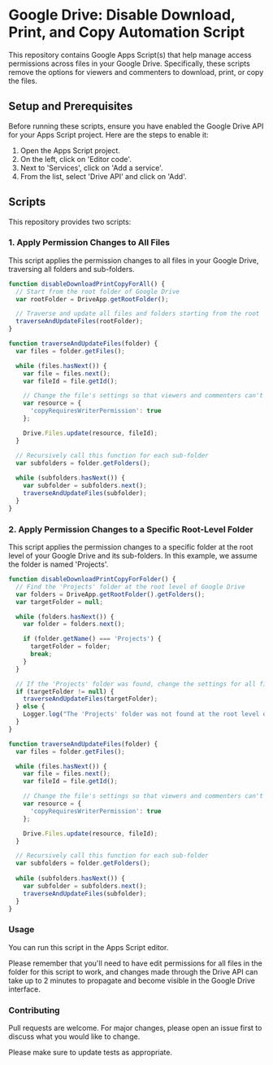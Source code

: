 # Google Drive: Disable Download, Print, and Copy Automation Script

This repository contains Google Apps Script(s) that help manage access permissions across files in your Google Drive. Specifically, these scripts remove the options for viewers and commenters to download, print, or copy the files.

## Setup and Prerequisites

Before running these scripts, ensure you have enabled the Google Drive API for your Apps Script project. Here are the steps to enable it:

1. Open the Apps Script project.
2. On the left, click on 'Editor code'.
3. Next to 'Services', click on 'Add a service'.
4. From the list, select 'Drive API' and click on 'Add'.

## Scripts

This repository provides two scripts:

### 1. Apply Permission Changes to All Files
This script applies the permission changes to all files in your Google Drive, traversing all folders and sub-folders.

```javascript
function disableDownloadPrintCopyForAll() {
  // Start from the root folder of Google Drive
  var rootFolder = DriveApp.getRootFolder();

  // Traverse and update all files and folders starting from the root
  traverseAndUpdateFiles(rootFolder);
}

function traverseAndUpdateFiles(folder) {
  var files = folder.getFiles();

  while (files.hasNext()) {
    var file = files.next();
    var fileId = file.getId();

    // Change the file's settings so that viewers and commenters can't download, print, or copy
    var resource = {
      'copyRequiresWriterPermission': true
    };

    Drive.Files.update(resource, fileId);
  }

  // Recursively call this function for each sub-folder
  var subfolders = folder.getFolders();
  
  while (subfolders.hasNext()) {
    var subfolder = subfolders.next();
    traverseAndUpdateFiles(subfolder);
  }
}
```


### 2. Apply Permission Changes to a Specific Root-Level Folder
This script applies the permission changes to a specific folder at the root level of your Google Drive and its sub-folders. In this example, we assume the folder is named 'Projects'.


```javascript
function disableDownloadPrintCopyForFolder() {
  // Find the 'Projects' folder at the root level of Google Drive
  var folders = DriveApp.getRootFolder().getFolders();
  var targetFolder = null;

  while (folders.hasNext()) {
    var folder = folders.next();

    if (folder.getName() === 'Projects') {
      targetFolder = folder;
      break;
    }
  }

  // If the 'Projects' folder was found, change the settings for all files within it and its sub-folders
  if (targetFolder != null) {
    traverseAndUpdateFiles(targetFolder);
  } else {
    Logger.log("The 'Projects' folder was not found at the root level of your Google Drive.");
  }
}

function traverseAndUpdateFiles(folder) {
  var files = folder.getFiles();

  while (files.hasNext()) {
    var file = files.next();
    var fileId = file.getId();

    // Change the file's settings so that viewers and commenters can't download, print, or copy
    var resource = {
      'copyRequiresWriterPermission': true
    };

    Drive.Files.update(resource, fileId);
  }

  // Recursively call this function for each sub-folder
  var subfolders = folder.getFolders();
  
  while (subfolders.hasNext()) {
    var subfolder = subfolders.next();
    traverseAndUpdateFiles(subfolder);
  }
}
```


### Usage
You can run this script in the Apps Script editor.

Please remember that you'll need to have edit permissions for all files in the folder for this script to work, and changes made through the Drive API can take up to 2 minutes to propagate and become visible in the Google Drive interface.

### Contributing
Pull requests are welcome. For major changes, please open an issue first to discuss what you would like to change.

Please make sure to update tests as appropriate.
